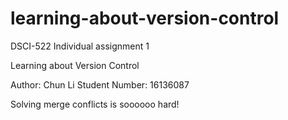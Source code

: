 # learning-about-version-control
DSCI-522 Individual assignment 1

Learning about Version Control

Author: Chun Li
Student Number: 16136087

Solving merge conflicts is soooooo hard!
